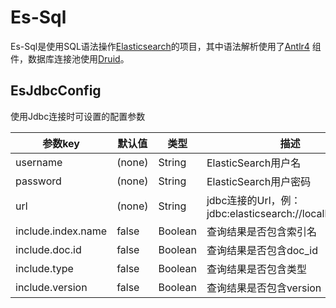 # Es-Sql

Es-Sql是使用SQL语法操作[Elasticsearch](https://github.com/elastic/elasticsearch)的项目，其中语法解析使用了[Antlr4](https://github.com/antlr/antlr4)
组件，数据库连接池使用[Druid](https://github.com/alibaba/druid)。

## EsJdbcConfig

使用Jdbc连接时可设置的配置参数

| 参数key              | 默认值    | 类型      | 描述                |
|--------------------|--------|---------|-------------------|
| username           | (none) | String  | ElasticSearch用户名  |
| password           | (none) | String  | ElasticSearch用户密码 |
| url                | (none) | String  | jdbc连接的Url，例：jdbc:elasticsearch://localhost:9200       |
| include.index.name | false  | Boolean | 查询结果是否包含索引名       |
| include.doc.id     | false  | Boolean | 查询结果是否包含doc_id    |
| include.type       | false  | Boolean | 查询结果是否包含类型        |
| include.version    | false  | Boolean | 查询结果是否包含version   |

